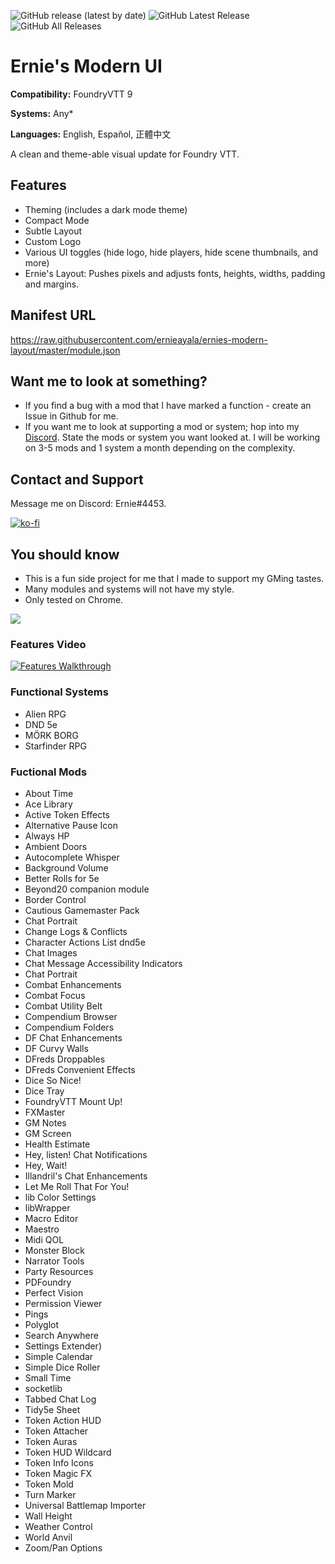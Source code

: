 ![GitHub release (latest by date)](https://img.shields.io/github/v/release/ernieayala/ernies-modern-layout?style=flat-square)
![GitHub Latest Release](https://img.shields.io/github/downloads/ernieayala/ernies-modern-layout/latest/total?style=flat-square)
![GitHub All Releases](https://img.shields.io/github/downloads/ernieayala/ernies-modern-layout/total?label=total%20downloads&style=flat-square)

# Ernie's Modern UI
**Compatibility:** FoundryVTT 9

**Systems:** Any*

**Languages:** English, Español, 正體中文

A clean and theme-able visual update for Foundry VTT.

## Features
- Theming (includes a dark mode theme)
- Compact Mode
- Subtle Layout
- Custom Logo
- Various UI toggles (hide logo, hide players, hide scene thumbnails, and more)
- Ernie's Layout: Pushes pixels and adjusts fonts, heights, widths, padding and margins.

## Manifest URL
https://raw.githubusercontent.com/ernieayala/ernies-modern-layout/master/module.json

## Want me to look at something?
- If you find a bug with a mod that I have marked a function - create an Issue in Github for me.
- If you want me to look at supporting a mod or system; hop into my [Discord](https://discord.gg/CWhdMWvZyD). State the mods or system you want looked at. I will be working on 3-5 mods and 1 system a month depending on the complexity.

## Contact and Support
Message me on Discord: Ernie#4453.

[![ko-fi](https://ko-fi.com/img/githubbutton_sm.svg)](https://ko-fi.com/T6T24X2VD)

## You should know
- This is a fun side project for me that I made to support my GMing tastes.
- Many modules and systems will not have my style.
- Only tested on Chrome.

<img src="https://github.com/ernieayala/ernies-modern-layout/raw/master/images/eml-default.jpg"
     style="max-width: 100%;" />
     
### Features Video
[![Features Walkthrough](https://img.youtube.com/vi/bU7sclPTFQU/0.jpg)](https://www.youtube.com/watch?v=bU7sclPTFQU)

### Functional Systems
- Alien RPG
- DND 5e
- MÖRK BORG
- Starfinder RPG

### Fuctional Mods
- About Time
- Ace Library
- Active Token Effects
- Alternative Pause Icon
- Always HP
- Ambient Doors
- Autocomplete Whisper
- Background Volume
- Better Rolls for 5e
- Beyond20 companion module
- Border Control
- Cautious Gamemaster Pack
- Chat Portrait
- Change Logs & Conflicts
- Character Actions List dnd5e
- Chat Images
- Chat Message Accessibility Indicators
- Chat Portrait
- Combat Enhancements
- Combat Focus
- Combat Utility Belt
- Compendium Browser
- Compendium Folders
- DF Chat Enhancements
- DF Curvy Walls
- DFreds Droppables
- DFreds Convenient Effects
- Dice So Nice!
- Dice Tray
- FoundryVTT Mount Up!
- FXMaster
- GM Notes
- GM Screen
- Health Estimate
- Hey, listen! Chat Notifications
- Hey, Wait!
- Illandril's Chat Enhancements
- Let Me Roll That For You!
- lib Color Settings
- libWrapper
- Macro Editor
- Maestro
- Midi QOL
- Monster Block
- Narrator Tools
- Party Resources
- PDFoundry
- Perfect Vision
- Permission Viewer
- Pings
- Polyglot
- Search Anywhere
- Settings Extender)
- Simple Calendar
- Simple Dice Roller
- Small Time
- socketlib
- Tabbed Chat Log
- Tidy5e Sheet
- Token Action HUD
- Token Attacher
- Token Auras
- Token HUD Wildcard
- Token Info Icons
- Token Magic FX
- Token Mold
- Turn Marker
- Universal Battlemap Importer
- Wall Height
- Weather Control
- World Anvil
- Zoom/Pan Options
